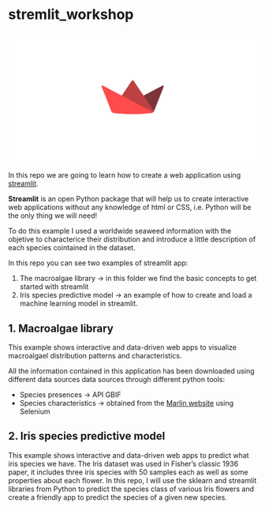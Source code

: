 # stremlit_workshop
![portada](https://github.com/AnaAGG/stremlit_workshop/blob/main/Images/streamlit.jpg)

In this repo we are going to learn how to create a web application using [streamlit](https://streamlit.io/). 

**Streamlit** is an open Python package that will help us to create interactive web applications without any knowledge of html or CSS, i.e. Python will be the only thing we will need!

To do this example I used a worldwide seaweed information with the objetive to characterice their distribution and introduce a little description of each species cointained in the dataset. 

In this repo you can see two examples of streamlit app: 

1. The macroalgae library -> in this folder we find the basic concepts to get started with streamlit
2. Iris species predictive model -> an example of how to create and load a machine learning model in streamlit. 

## 1. Macroalgae library

This example shows interactive and data-driven web apps to visualize macroalgael distribution patterns and characteristics. 

All the information contained in this application has been downloaded using different data sources data sources through different python tools:
   - Species presences -> API GBIF
   - Species characteristics -> obtained from the [Marlin website](https://www.marlin.ac.uk/species/detail/1487) using Selenium 


## 2. Iris species predictive model

This example shows interactive and data-driven web apps to predict what iris species we have. The Iris dataset was used in Fisher’s classic 1936 paper, it includes three iris species with 50 samples each as well as some properties about each flower. In this repo, I will use the sklearn and streamlit libraries from Python to predict the species class of various Iris flowers and create a friendly app to predict the species of a given new species. 